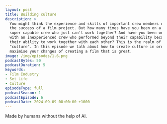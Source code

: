 ```yaml
---
layout: post
title: Building culture
description: >
  You might think the experience and skills of important crew members determine 
  the success of a film project. But how many times have you been on a set with 
  super capable crew who just can't work together? And have you been on a set 
  with an inexperienced crew who performed beyond their capability because of 
  their ability to work together with each other? This is the realm of 
  "culture". In this episode we talk about how to create culture in order to 
  maximise your changes of creating a film that is great.
image: /img/episodes/1.6.png
podcastBytes: 50
podcastDuration: 5
keywords:
- Film Industry
- Set Life
- Culture
episodeType: full
podcastSeason: 1
podcastEpisode: 6
podcastDate: 2024-09-09 08:00:00 +1000
---
```


Made by humans without the help of AI.